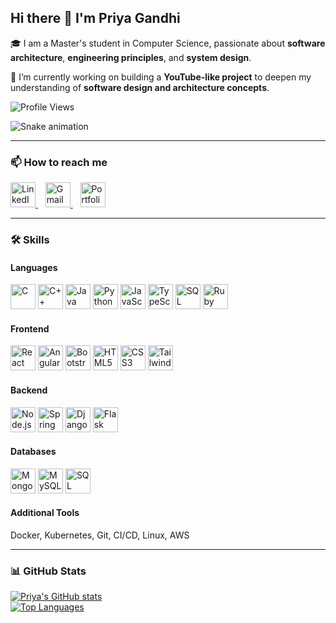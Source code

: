 ## Hi there 👋 I'm **Priya Gandhi**

🎓 I am a Master's student in Computer Science, passionate about **software architecture**, **engineering principles**, and **system design**.

🚀 I’m currently working on building a **YouTube-like project** to deepen my understanding of **software design and architecture concepts**.

![Profile Views](https://komarev.com/ghpvc/?username=PriyaGandhi311&label=Profile%20Views&color=0e75b6&style=flat)

![Snake animation](https://github.com/PriyaGandhi311/PriyaGandhi311/blob/output/github-contribution-grid-snake.svg)

---

### 📫 How to reach me

<a href="https://www.linkedin.com/in/pg46/" target="_blank">
  <img src="https://cdn.jsdelivr.net/gh/devicons/devicon/icons/linkedin/linkedin-original.svg" alt="LinkedIn" width="40" />
</a>
&nbsp;&nbsp;
<a href="mailto:pgandhi4@ncsu.edu" target="_blank">
  <img src="https://upload.wikimedia.org/wikipedia/commons/7/7e/Gmail_icon_%282020%29.svg" alt="Gmail" width="40" />
</a>
&nbsp;&nbsp;
<a href="https://your-portfolio-link.com" target="_blank">
  <img src="https://cdn-icons-png.flaticon.com/512/841/841364.png" alt="Portfolio" width="40" />
</a>

---

### 🛠️ Skills

#### **Languages**
<p>
  <img src="https://cdn.jsdelivr.net/gh/devicons/devicon/icons/c/c-original.svg" alt="C" width="40" />
  <img src="https://cdn.jsdelivr.net/gh/devicons/devicon/icons/cplusplus/cplusplus-original.svg" alt="C++" width="40" />
  <img src="https://cdn.jsdelivr.net/gh/devicons/devicon/icons/java/java-original.svg" alt="Java" width="40" />
  <img src="https://cdn.jsdelivr.net/gh/devicons/devicon/icons/python/python-original.svg" alt="Python" width="40" />
  <img src="https://cdn.jsdelivr.net/gh/devicons/devicon/icons/javascript/javascript-original.svg" alt="JavaScript" width="40" />
  <img src="https://cdn.jsdelivr.net/gh/devicons/devicon/icons/typescript/typescript-original.svg" alt="TypeScript" width="40" />
  <img src="https://cdn.jsdelivr.net/gh/devicons/devicon/icons/mysql/mysql-original.svg" alt="SQL" width="40" />
  <img src="https://cdn.jsdelivr.net/gh/devicons/devicon/icons/ruby/ruby-original.svg" alt="Ruby" width="40" />
</p>

#### **Frontend**
<p>
  <img src="https://cdn.jsdelivr.net/gh/devicons/devicon/icons/react/react-original.svg" alt="React" width="40" />
  <img src="https://cdn.jsdelivr.net/gh/devicons/devicon/icons/angularjs/angularjs-original.svg" alt="Angular" width="40" />
  <img src="https://cdn.jsdelivr.net/gh/devicons/devicon/icons/bootstrap/bootstrap-original.svg" alt="Bootstrap" width="40" />
  <img src="https://cdn.jsdelivr.net/gh/devicons/devicon/icons/html5/html5-original.svg" alt="HTML5" width="40" />
  <img src="https://cdn.jsdelivr.net/gh/devicons/devicon/icons/css3/css3-original.svg" alt="CSS3" width="40" />
  <img src="https://cdn.jsdelivr.net/gh/devicons/devicon/icons/tailwindcss/tailwindcss-original.svg" alt="Tailwind" width="40" />
</p>

#### **Backend**
<p>
  <img src="https://cdn.jsdelivr.net/gh/devicons/devicon/icons/nodejs/nodejs-original.svg" alt="Node.js" width="40" />
  <img src="https://cdn.jsdelivr.net/gh/devicons/devicon/icons/spring/spring-original.svg" alt="Spring Boot" width="40" />
  <img src="https://cdn.jsdelivr.net/gh/devicons/devicon/icons/django/django-plain.svg" alt="Django" width="40" />
  <img src="https://cdn.jsdelivr.net/gh/devicons/devicon/icons/flask/flask-original.svg" alt="Flask" width="40" />
</p>

#### **Databases**
<p>
  <img src="https://cdn.jsdelivr.net/gh/devicons/devicon/icons/mongodb/mongodb-original.svg" alt="MongoDB" width="40" />
  <img src="https://cdn.jsdelivr.net/gh/devicons/devicon/icons/mysql/mysql-original.svg" alt="MySQL" width="40" />
  <img src="https://cdn.jsdelivr.net/gh/devicons/devicon/icons/microsoftsqlserver/microsoftsqlserver-plain.svg" alt="SQL Server" width="40" />
</p>

#### **Additional Tools**
Docker, Kubernetes, Git, CI/CD, Linux, AWS

---

### 📊 GitHub Stats

<a href="https://github.com/PriyaGandhi311">
  <img src="https://github-readme-stats.vercel.app/api?username=PriyaGandhi311&show_icons=true&theme=tokyonight" alt="Priya's GitHub stats" />
</a>

<br/>

<a href="https://github.com/PriyaGandhi311">
  <img src="https://github-readme-stats.vercel.app/api/top-langs/?username=PriyaGandhi311&layout=compact&theme=tokyonight" alt="Top Languages" />
</a>
